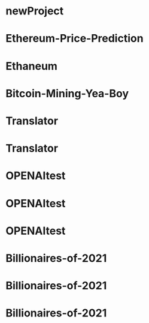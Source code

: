 # newProject
# Ethereum-Price-Prediction
# Ethaneum
# Bitcoin-Mining-Yea-Boy
# Translator
# Translator
# OPENAItest
# OPENAItest
# OPENAItest
# Billionaires-of-2021
# Billionaires-of-2021
# Billionaires-of-2021
